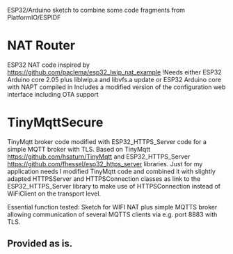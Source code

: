 ESP32/Arduino sketch to combine some code fragments from PlatformIO/ESPIDF

# NAT Router
ESP32 NAT code inspired by https://github.com/paclema/esp32_lwip_nat_example
!Needs either ESP32 Arduino core 2.05 plus liblwip.a and libvfs.a update or ESP32 Arduino core with NAPT compiled in 
Includes a modified version of the configuration web interface including OTA support

# TinyMqttSecure
TinyMqtt broker code modified with ESP32_HTTPS_Server code for a simple MQTT broker with TLS.
Based on TinyMqtt https://github.com/hsaturn/TinyMqtt and ESP32_HTTPS_Server https://github.com/fhessel/esp32_https_server libraries.
Just for my application needs I modified TinyMqtt code and combined it with slightly adapted HTTPSServer and HTTPSConnection classes 
as link to the ESP32_HTTPS_Server library to make use of HTTPSConnection instead of WiFiClient on the transport level.

   Essential function tested:
    Sketch for WIFI NAT plus simple MQTTS broker allowing communication of several MQTTS clients via e.g. port 8883 with TLS.

## Provided as is.

